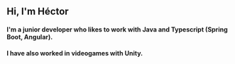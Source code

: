 ## Hi, I'm Héctor


#### I'm a junior developer who likes to work with Java and Typescript (Spring Boot, Angular).

#### I have also worked in videogames with Unity.
